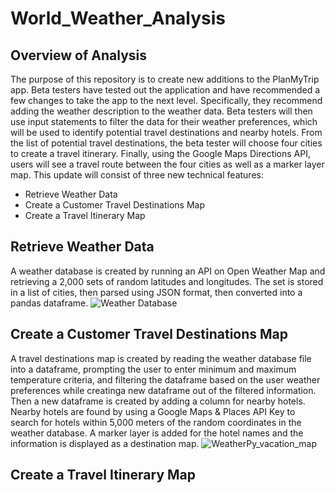 # World_Weather_Analysis
## Overview of Analysis
The purpose of this repository is to create new additions to the PlanMyTrip app. Beta testers have tested out the application and have recommended a few changes to take the app to the next level. Specifically, they recommend adding the weather description to the weather data. Beta testers will then use input statements to filter the data for their weather preferences, which will be used to identify potential travel destinations and nearby hotels. From the list of potential travel destinations, the beta tester will choose four cities to create a travel itinerary. Finally, using the Google Maps Directions API, users will see a travel route between the four cities as well as a marker layer map. This update will consist of three new technical features: 
- Retrieve Weather Data
- Create a Customer Travel Destinations Map
- Create a Travel Itinerary Map

## Retrieve Weather Data
A weather database is created by running an API on Open Weather Map and retrieving a 2,000 sets of random latitudes and longitudes. The set is stored in a list of cities, then parsed using JSON format, then converted into a pandas dataframe. 
![Weather Database](https://user-images.githubusercontent.com/73972332/104137939-6fec1300-5355-11eb-9b6f-48158e33ba50.png)
## Create a Customer Travel Destinations Map
A travel destinations map is created by reading the weather database file into a dataframe, prompting the user to enter minimum and maximum temperature criteria, and filtering the dataframe based on the user weather preferences while creatinga new dataframe out of the filtered information. Then a new dataframe is created by adding a column for nearby hotels. Nearby hotels are found by using a Google Maps & Places API Key to search for hotels within 5,000 meters of the random coordinates in the weather database. A marker layer is added for the hotel names and the information is displayed as a destination map. 
![WeatherPy_vacation_map](https://user-images.githubusercontent.com/73972332/104138061-6adb9380-5356-11eb-9593-891ce62cd7a2.png)
## Create a Travel Itinerary Map
